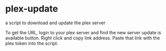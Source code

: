 # plex-update
a script to download and update the plex server


To get the URL, login to your plex server and find the new server update is available button. Right click and copy link address. Paste that link with the plex token into the script.

